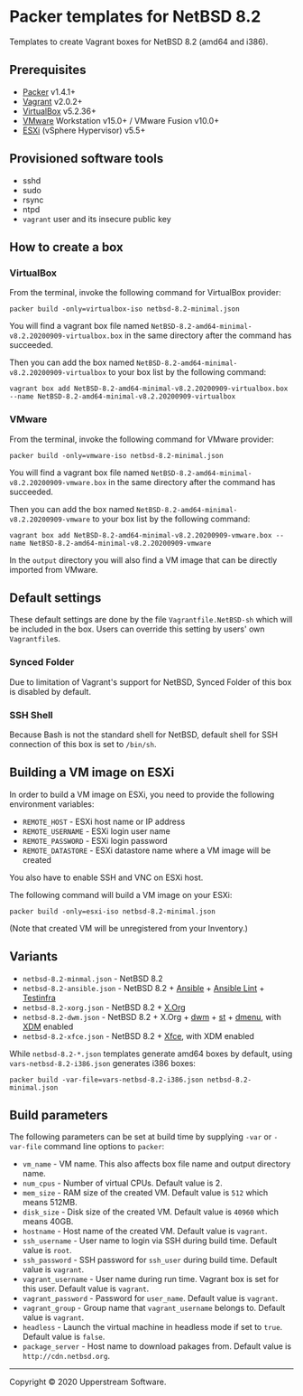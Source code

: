 # Packer templates for NetBSD 8.2

Templates to create Vagrant boxes for NetBSD 8.2 (amd64 and i386).

## Prerequisites

* [Packer][] v1.4.1+
* [Vagrant][] v2.0.2+
* [VirtualBox][] v5.2.36+
* [VMware][] Workstation v15.0+ / VMware Fusion v10.0+
* [ESXi][] (vSphere Hypervisor) v5.5+

[ESXi]: http://www.vmware.com/products/vsphere-hypervisor
  "Free VMware vSphere Hypervisor, Free Virtualization (ESXi)"
[Packer]: https://www.packer.io/ "Packer by HashiCorp"
[Vagrant]: https://www.vagrantup.com/ "Vagrant"
[VirtualBox]: https://www.virtualbox.org/ "Oracle VM VirtualBox"
[VMware]: http://www.vmware.com/
  "VMware Virtualization for Desktop &amp; Server, Application, Public &amp; Hybrid Clouds"

## Provisioned software tools

* sshd
* sudo
* rsync
* ntpd
* `vagrant` user and its insecure public key

## How to create a box

### VirtualBox

From the terminal, invoke the following command for VirtualBox provider:

    packer build -only=virtualbox-iso netbsd-8.2-minimal.json

You will find a vagrant box file named `NetBSD-8.2-amd64-minimal-v8.2.20200909-virtualbox.box`
in the same directory after the command has succeeded.

Then you can add the box named `NetBSD-8.2-amd64-minimal-v8.2.20200909-virtualbox`
to your box list by the following command:

    vagrant box add NetBSD-8.2-amd64-minimal-v8.2.20200909-virtualbox.box --name NetBSD-8.2-amd64-minimal-v8.2.20200909-virtualbox

### VMware

From the terminal, invoke the following command for VMware provider:

    packer build -only=vmware-iso netbsd-8.2-minimal.json

You will find a vagrant box file named `NetBSD-8.2-amd64-minimal-v8.2.20200909-vmware.box`
in the same directory after the command has succeeded.

Then you can add the box named `NetBSD-8.2-amd64-minimal-v8.2.20200909-vmware`
to your box list by the following command:

    vagrant box add NetBSD-8.2-amd64-minimal-v8.2.20200909-vmware.box --name NetBSD-8.2-amd64-minimal-v8.2.20200909-vmware

In the `output` directory you will also find a VM image that can be
directly imported from VMware.

## Default settings

These default settings are done by the file `Vagrantfile.NetBSD-sh`
which will be included in the box.  Users can override this setting by
users' own `Vagrantfile`s.

### Synced Folder

Due to limitation of Vagrant's support for NetBSD, Synced Folder of
this box is disabled by default.

### SSH Shell

Because Bash is not the standard shell for NetBSD, default shell for
SSH connection of this box is set to `/bin/sh`.

## Building a VM image on ESXi

In order to build a VM image on ESXi, you need to provide the following
environment variables:

* `REMOTE_HOST` - ESXi host name or IP address
* `REMOTE_USERNAME` - ESXi login user name
* `REMOTE_PASSWORD` - ESXi login password
* `REMOTE_DATASTORE` - ESXi datastore name where a VM image will be
  created

You also have to enable SSH and VNC on ESXi host.

The following command will build a VM image on your ESXi:

    packer build -only=esxi-iso netbsd-8.2-minimal.json

(Note that created VM will be unregistered from your Inventory.)

## Variants

* `netbsd-8.2-minmal.json` - NetBSD 8.2
* `netbsd-8.2-ansible.json` - NetBSD 8.2 + [Ansible][] +
  [Ansible Lint][] + [Testinfra][]
* `netbsd-8.2-xorg.json` - NetBSD 8.2 + [X.Org][]
* `netbsd-8.2-dwm.json` - NetBSD 8.2 + X.Org + [dwm][] + [st][] +
  [dmenu][], with [XDM] enabled
* `netbsd-8.2-xfce.json` - NetBSD 8.2 + [Xfce][], with XDM enabled

While `netbsd-8.2-*.json` templates generate amd64 boxes by default,
using `vars-netbsd-8.2-i386.json` generates i386 boxes:

    packer build -var-file=vars-netbsd-8.2-i386.json netbsd-8.2-minimal.json

[Ansible]: https://www.ansible.com/ "Ansible is Simple IT Automation"
[Ansible Lint]: https://docs.ansible.com/ansible-lint/
  "Ansible Lint Documentation &mdash; Ansible Documentation"
[dmenu]: http://tools.suckless.org/dmenu/ "dmenu | suckless.org tools"
[dwm]: http://dwm.suckless.org/
  "suckless.org dwm - dynamic window manager"
[st]: http://st.suckless.org/ "suckless.org st - simple terminal"
[Testinfra]: https://testinfra.readthedocs.io/en/latest/
  "Testinfra test your infrastructure &#8212; testinfra 5.0.1.dev12+g9044fe4.d20200501 documentation"
[X.Org]: https://www.x.org/wiki/ "X.Org"
[XDM]: https://www.x.org/releases/X11R7.6/doc/man/man1/xdm.1.xhtml "XDM"
[Xfce]: http://www.xfce.org/ "Xfce Desktop Environment"

## Build parameters

The following parameters can be set at build time by supplying `-var`
or `-var-file` command line options to `packer`:

* `vm_name` - VM name.  This also affects box file name and output
  directory name.
* `num_cpus` - Number of virtual CPUs.  Default value is 2.
* `mem_size` - RAM size of the created VM.  Default value is `512`
  which means 512MB.
* `disk_size` - Disk size of the created VM.  Default value is `40960`
  which means 40GB.
* `hostname` - Host name of the created VM.  Default value is `vagrant`.
* `ssh_username` - User name to login via SSH during build time.
  Default value is `root`.
* `ssh_password` - SSH password for `ssh_user` during build time.
  Default value is `vagrant`.
* `vagrant_username` - User name during run time.  Vagrant box is set
  for this user.  Default value is `vagrant`.
* `vagrant_password` - Password for `user_name`.  Default value is
  `vagrant`.
* `vagrant_group` - Group name that `vagrant_username` belongs to.
  Default value is `vagrant`.
* `headless` - Launch the virtual machine in headless mode if set to
  `true`.  Default value is `false`.
* `package_server` - Host name to download pakages from.  Default value
  is `http://cdn.netbsd.org`.

- - -

Copyright &copy; 2020 Upperstream Software.
